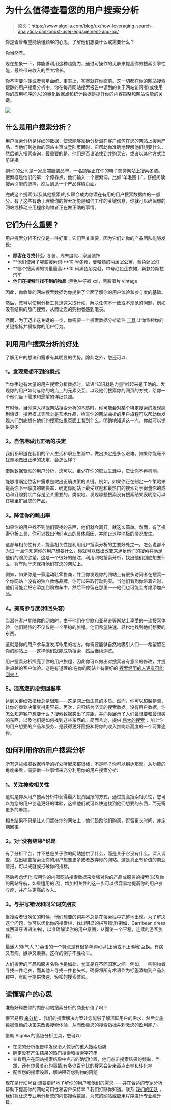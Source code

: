 # 为什么值得查看您的用户搜索分析

> 原文：<https://www.algolia.com/blog/ux/how-leveraging-search-analytics-can-boost-user-engagement-and-roi/>

你是否曾希望能读懂顾客的心思，了解他们想要什么或需要什么？

你当然有。

现在想象一下，你能够利用这种超能力，通过可操作的见解来提高你的搜索引擎性能，最终带来收入的巨大增长。

你不需要斗篷或者氪星血统。事实上，答案就在你面前。这一切都在你的网站搜索跟踪的用户搜索分析中。你在每月网站搜索报告中读到的关于网站访问者(或使用你的应用程序的人)的量化数据点和统计数据是提升你的内容策略和网站性能的关键。

![](img/89ae612344eab34b5790c7a764bbfd30.png)

## [](#what-are-user-search-analytics)**什么是用户搜索分析？**

用户搜索分析是详细的数据，使您能够准确分析潜在客户如何在您的网站上搜索产品。当他们到达你的网站主页或登陆页面时，它帮助你准确地理解他们想要什么，然后输入搜索查询，最重要的是，他们是否设法找到并购买它，或者以其他方式注册转换。

例:你的公司是一家高端服装品牌，一名顾客正在你的电子商务网站上搜索冬装。搜索框是他们的第一个停靠点。他们输入一个搜索词，比如“羊毛围巾”，仔细阅读搜索引擎的选择，然后到达一个产品详情页面。

完成这个搜索(以及其他搜索)的步骤会成为你潜在有用的用户搜索数据库的一部分。有了这些有助于理解你的搜索功能是如何工作的关键信息，你就可以确保你的网站或移动应用程序购物者正在做正确的事情。

## [](#why-are-they-important)**它们为什么重要？**

用户搜索分析不仅仅是一件好事；它们至关重要，因为它们让你的产品团队能够发现:

*   **顾客在寻找什么:** 冬装、周末度假、家居装饰
*   **他们使用了哪些搜索词:**10 号冬靴，曼哈顿的两居室公寓，蓝色卧室灯
*   **哪个搜索词的销量最高:**10 码黑色耐克鞋，中号红色连衣裙，新款特斯拉汽车
*   **他们在搜索时找不到的物品** :黑色牛仔裤 xxl，黑胶唱片 vintage

因此，你收集的网站搜索数据为你提供了全面了解你的用户体验和参与度的基础。

然后，您可以使用分析工具迅速采取行动，解决任何不一致或不规范的问题，例如没有结果的热门搜索，从而让您的购物者感到沮丧。

然而，为了迈出这关键的一步，你需要一个搜索数据分析软件 [工具](https://www.algolia.com/blog/product/supercharging-search-analytics/) 让你监控你的关键指标并模拟你的用户行为。

## [](#benefits-of-leveraging-user-search-analytics)**利用用户搜索分析的好处**

了解用户的想法和需求有其明显的优势。除此之外，您还可以:

### [](#1-discover-unexpected-patterns)**1。发现意想不到的模式**

当你手边有大量的用户搜索分析数据时，谚语“知识就是力量”听起来是正确的。发现你的用户如何与你的站点上的元素交互，以及他们搜索你的网页的方式，给你一个他们当下需求和愿望的详细快照。

有时候，当你深入挖掘网站搜索分析的本质时，你可能会对某个特定搜索的发现感到惊讶。搜索模式实际上是艺术作品，检查你的网站曲折的用户旅程可以帮助你发现人们到底想在他们的搜索结果页面上看到什么。明确地知道这一点，你就可以提供更多。

### [](#2-confidently-make-the-right-decisions)**2。自信地做出正确的决定**

我们都知道在我们的个人生活和职业生涯中，做出决定是多么艰难。如果你能毫不犹豫地做出正确的决定，会怎么样？

借助数据驱动的用户分析，您可以。至少在你的职业生涯中，它让你不再猜测。

能够准确定位客户需求是做出正确决策的关键。例如，如果你正在制定一个策略来提高你下一季度的转换率，确定你网站上最受欢迎和最热门的搜索对于衡量你的成功和订购剩余库存是至关重要的。类似地，发现哪些搜索没有搜索结果表明您可以在哪里扩展您的产品。

### **3。降低你的跳出率**

如果你的用户找不到他们要找的东西，他们就会离开。就这么简单。然而，有了搜索分析工具，你可以找出他们点击的具体原因，并防止这种消极的情况发生。

这都与相关性有关，提高相关性是利用用户搜索分析的主要好处之一。怎么说都不为过:一旦你知道你的用户想要什么，你就可以做出改变来满足他们的搜索并满足他们的购买欲望。这是一个很好的赌注，利用网站搜索分析，找出他们到底想要什么，将有助于您保持他们在您的网站上。

例如，如果你是一家运动鞋零售商，并且你发现你的网站上有很多访问者在搜索一个你网站上没有的独立教练品牌，你可以采取行动购买。当他们看到你带着它时，他们可能会把它添加到购物车中，然后不停留在那里——他们也可能会考虑添加产品。

### [](#4-boost-engagement-and-returning-visitors)**4。提高参与度(和回头客)**

当潜在客户登陆你的网站时，由于他们在谷歌和亚马逊等网站上享受的一流搜索体验，他们期待的不仅仅是一个平稳的旅程。他们希望快速、轻松地找到他们想要的东西。

这就是你的用户参与度发挥作用的地方。你需要能够自然地吸引人们——希望留在你的网站上——这样他们就能成功搜索，然后继续浏览。

用户搜索分析照亮了你的用户旅程，因此你可以做出对搜索者有意义的修改，并提供卓越的客户体验。这是有道理的:在你的网站上有很好的 [搜索经历的人更有可能回来！](https://econsultancy.com/four-reasons-why-site-search-is-vital-for-online-retailers/)

### [](#5-supercharge-your-roi)**5。提高您的投资回报率**

达到关键绩效指标总是很难——这是网上做生意的本质。然而，你可以超越猜测，让你的商业决策变得更容易。再次，它归结为坚实的搜索数据。没有用户数据，你怎么知道客户想要什么？搜索数据突出了差距，并向你展示了人们最想要和最想买的东西，以及他们是如何找到这些东西的。简而言之，提供 [伟大的搜索](https://www.algolia.com/products/search-and-discovery/hosted-search-api/) ，加上你的用户想要的产品和服务，是获得更好回报和将你的收入推向新高度的一个可靠途径。

## [](#how-to-leverage-your-user-search-analytics)**如何利用你的用户搜索分析**

所有这些权威数据科学的好处听起来都很棒，不是吗？你可以到达那里。从功能的角度来看，需要做一些事情来充分利用你的用户搜索分析:

### [](#1-focus-on-search-relevance)**1。关注搜索相关性**

这就是你从用户搜索分析中获得最大投资回报的方式。通过提高搜索相关性，您可以为您的用户创造更好的体验，这样他们就可以快速找到他们想要的东西，而无需更多的麻烦。

相关结果不只是让人们留在你的网站上；他们鼓励他们购买，逗留更长时间，并定期回来。

### [](#2-say-yes-to-%e2%80%9cno-results%e2%80%9d)**2。对“没有结果”说是**

有了分析平台，并不总是关于你的网站提供了什么，而是关于它没有什么。深入调查，找出哪些搜索让你的用户想要更多或者放弃你的网站。这是真正有价值的商业情报，可以成就或打破你的指标。

然后考虑优化:应用你的内部网站搜索数据来增强对你的产品或服务的搜索(以及你的网站导航，如果适用的话)。增加相关性的这一步可以很容易地提高你的用户参与度，并产生更高的收入。

### [](#3-make-friends-with-spelling-mistakes-and-synonyms)**3。与拼写错误和同义词交朋友**

当搜索者很匆忙的时候，他们想要的词并不总是在搜索栏中完整地出现。为了解决这个问题，你可以优化你的搜索栏，找出明显的拼写错误(例如，Carribean dress 或西班牙语语法书)，以准确解读你的用户意图，从而使一个平稳，连续的游客旅程。

最迷人的(气人？)英语的一个特点是有很多单词可以(正确或不正确地)互换。有病又有病。嫉妒又羡慕。这样的例子不胜枚举。

人们搜索的产品和服务名称也是如此，尤其是在不同国家之间。例如，一些购物者寻找一件毛衣，而其他人寻找一件套头衫。确保将所有术语作为标签添加到产品名称中，有助于提供快速、轻松的搜索体验。

## [](#read-your-customers%e2%80%99-minds)**读懂客户的心思**

准备好释放你的内部网站搜索分析的商业价值了吗？

很容易用 [来分析](https://www.algolia.com/products/search-and-discovery/analytics/) 。我们的搜索解决方案让您能够了解活跃用户的需求，然后实施数据驱动的决策来改善搜索体验，从而改善您的搜索指标并刺激您的盈利能力。

借助 Algolia 的高级分析工具，您可以:

*   在您的分析报告中发现令人惊讶的重大搜索趋势
*   确定没有产生结果的热门搜索和搜索字符串
*   查看用户在网站搜索结果中点击的确切位置，他们点击搜索结果的频率，当然，还有你最关心的事情:有多少百分比的搜索会带来高点击率和转化率
*   配置您的搜索设置，解决阻碍您购物的问题

现在是行动号召:想要更好地了解你的用户和他们的需求——并在合适的专家分析帮助下提高你的网站可用性和客户保持率？我们打赌你知道。联系 [我们的团队](https://www.algolia.com/contactus/) ，我们将让您专业地分析您的内部搜索数据，为您的网站或应用程序进行专业级升级。